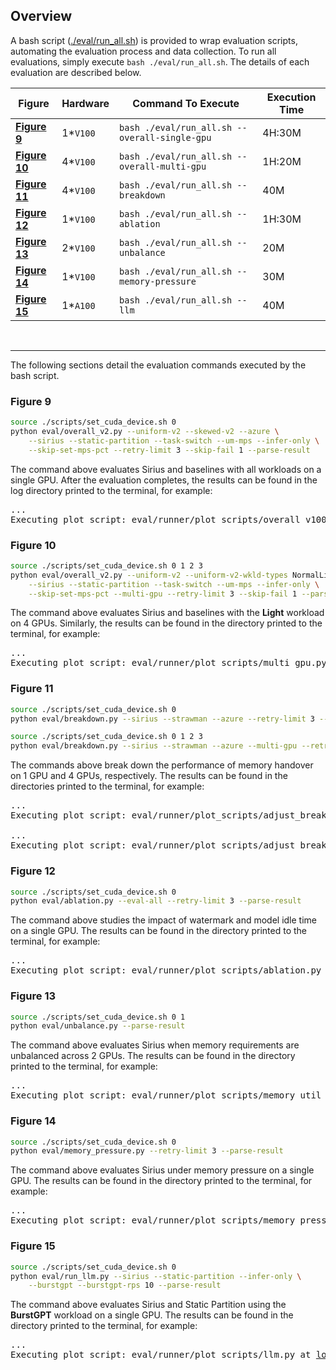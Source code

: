 ## Overview


A bash script ([./eval/run_all.sh](../eval/run_all.sh)) is provided to wrap evaluation scripts, automating the evaluation process and data collection. To run all evaluations, simply execute `bash ./eval/run_all.sh`. The details of each evaluation are described below.

|Figure|Hardware|Command To Execute|Execution Time|
|-|-|-|-|
|[**Figure 9**](#figure-9)|1*`V100`|`bash ./eval/run_all.sh --overall-single-gpu`|4H:30M|
|[**Figure 10**](#figure-10)|4*`V100`|`bash ./eval/run_all.sh --overall-multi-gpu`|1H:20M|
|[**Figure 11**](#figure-11)|4*`V100`|`bash ./eval/run_all.sh --breakdown`|40M|
|[**Figure 12**](#figure-12)|1*`V100`|`bash ./eval/run_all.sh --ablation`|1H:30M|
|[**Figure 13**](#figure-13)|2*`V100`|`bash ./eval/run_all.sh --unbalance`|20M|
|[**Figure 14**](#figure-14)|1*`V100`|`bash ./eval/run_all.sh --memory-pressure`|30M|
|[**Figure 15**](#figure-15)|1*`A100`|`bash ./eval/run_all.sh --llm`|40M|

<br>

---

The following sections detail the evaluation commands executed by the bash script.

### Figure 9

```bash
source ./scripts/set_cuda_device.sh 0
python eval/overall_v2.py --uniform-v2 --skewed-v2 --azure \
    --sirius --static-partition --task-switch --um-mps --infer-only \
    --skip-set-mps-pct --retry-limit 3 --skip-fail 1 --parse-result
```

The command above evaluates Sirius and baselines with all workloads on a single GPU. After the evaluation completes, the results can be found in the log directory printed to the terminal, for example:

<pre>
...
Executing plot script: eval/runner/plot_scripts/overall_v100.py at <u>log/overall-uniform-v2-1gpu-YYYYMMDD-HHMM</u>
</pre>

### Figure 10

```bash
source ./scripts/set_cuda_device.sh 0 1 2 3
python eval/overall_v2.py --uniform-v2 --uniform-v2-wkld-types NormalLight \
    --sirius --static-partition --task-switch --um-mps --infer-only \
    --skip-set-mps-pct --multi-gpu --retry-limit 3 --skip-fail 1 --parse-result
```

The command above evaluates Sirius and baselines with the **Light** workload on 4 GPUs. Similarly, the results can be found in the directory printed to the terminal, for example:

<pre>
...
Executing plot script: eval/runner/plot_scripts/multi_gpu.py at <u>log/overall-uniform-v2-4gpu-YYYYMMDD-HHMM</u>
</pre>

### Figure 11

```bash
source ./scripts/set_cuda_device.sh 0
python eval/breakdown.py --sirius --strawman --azure --retry-limit 3 --parse-result

source ./scripts/set_cuda_device.sh 0 1 2 3
python eval/breakdown.py --sirius --strawman --azure --multi-gpu --retry-limit 3 --parse-result
```

The commands above break down the performance of memory handover on 1 GPU and 4 GPUs, respectively. The results can be found in the directories printed to the terminal, for example:

<pre>
...
Executing plot script: eval/runner/plot_scripts/adjust_breakdown_single_or_multi_gpu.py --single-gpu at <u>log/breakdown-azure-1gpu-YYYYMMDD-HHMM</u>

...
Executing plot script: eval/runner/plot_scripts/adjust_breakdown_single_or_multi_gpu.py --multi-gpu at <u>log/breakdown-azure-4gpu-YYYYMMDD-HHMM</u>
</pre>

### Figure 12

```bash
source ./scripts/set_cuda_device.sh 0
python eval/ablation.py --eval-all --retry-limit 3 --parse-result
```

The command above studies the impact of watermark and model idle time on a single GPU. The results can be found in the directory printed to the terminal, for example:

<pre>
...
Executing plot script: eval/runner/plot_scripts/ablation.py at <u>log/ablation-infer-idle-time-uniform-YYYYMMDD-HHMM</u>
</pre>

### Figure 13

```bash
source ./scripts/set_cuda_device.sh 0 1
python eval/unbalance.py --parse-result
```

The command above evaluates Sirius when memory requirements are unbalanced across 2 GPUs. The results can be found in the directory printed to the terminal, for example:

<pre>
...
Executing plot script: eval/runner/plot_scripts/memory_util_gpus.py at <u>log/overall-uniform-v2-2gpu-56-YYYYMMDD-HHMM</u>
</pre>


### Figure 14

```bash
source ./scripts/set_cuda_device.sh 0
python eval/memory_pressure.py --retry-limit 3 --parse-result
```

The command above evaluates Sirius under memory pressure on a single GPU. The results can be found in the directory printed to the terminal, for example:

<pre>
...
Executing plot script: eval/runner/plot_scripts/memory_pressure.py at <u>log/memory-pressure-YYYYMMDD-HHMM</u>
</pre>


### Figure 15

```bash
source ./scripts/set_cuda_device.sh 0
python eval/run_llm.py --sirius --static-partition --infer-only \
    --burstgpt --burstgpt-rps 10 --parse-result
```

The command above evaluates Sirius and Static Partition using the **BurstGPT** workload on a single GPU. The results can be found in the directory printed to the terminal, for example:

<pre>
...
Executing plot script: eval/runner/plot_scripts/llm.py at <u>log/burstgpt-1gpu-YYYYMMDD-HHMM</u>
</pre>